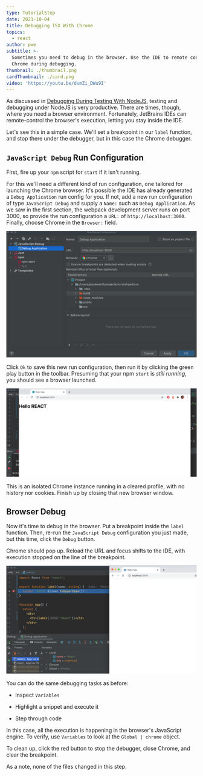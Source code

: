 ```yaml
---
type: TutorialStep
date: 2021-10-04
title: Debugging TSX With Chrome
topics:
  - react
author: pwe
subtitle: >-
  Sometimes you need to debug in the browser. Use the IDE to remote control
  Chrome during debugging.
thumbnail: ./thumbnail.png
cardThumbnail: ./card.png
video: 'https://youtu.be/dvmZi_DWu9I'
---
```


As discussed in [Debugging During Testing With NodeJS](../nodejs_debugging/), testing and debugging under NodeJS is very productive. 
There are times, though, where you need a browser environment.
Fortunately, JetBrains IDEs can remote-control the browser's execution, letting you stay inside the IDE.

Let's see this in a simple case.
We'll set a breakpoint in our `label` function, and stop there under the debugger, but in this case the Chrome debugger.

## `JavaScript Debug` Run Configuration

First, fire up your `npm` script for `start` if it isn't running.

For this we'll need a different kind of run configuration, one tailored for launching the Chrome browser.
It's possible the IDE has already generated a `Debug Application` run config for you.
If not, add a new run configuration of type `JavaScript Debug` and supply a `Name:` such as `Debug Application`.
As we saw in the first section, the webpack development server runs on port 3000, so provide the run configuration a `URL:` of `http://localhost:3000`. Finally, choose Chrome in the `Browser:` field.

![JavaScript Debug Run Configuration Type](./screenshots/run_configuration.png)

Click `Ok` to save this new run configuration, then run it by clicking the green play button in the toolbar.
Presuming that your npm `start` is *still running*, you should see a browser launched.

![Run npm start browser](./screenshots/run_start_browser.png)

This is an isolated Chrome instance running in a cleared profile, with no history nor cookies.
Finish up by closing that new browser window.

## Browser Debug

Now it's time to debug in the browser.
Put a breakpoint inside the `label` function.
Then, re-run the `JavaScript Debug` configuration you just made, but this time, click the `Debug` button.

Chrome should pop up.
Reload the URL and focus shifts to the IDE, with execution stopped on the line of the breakpoint.

![Stop At Breakpoint](./screenshots/stop_execution.png)

You can do the same debugging tasks as before:

- Inspect `Variables`

- Highlight a snippet and execute it

- Step through code

In this case, all the execution is happening in the browser's JavaScript engine.
To verify, use `Variables` to look at the `Global | chrome` object.

To clean up, click the red button to stop the debugger, close Chrome, and clear the breakpoint.

As a note, none of the files changed in this step.
